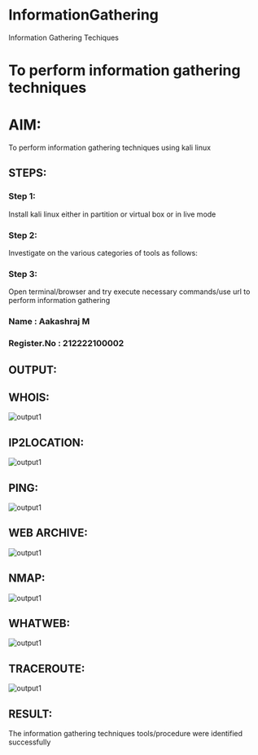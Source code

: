 # InformationGathering
Information Gathering Techiques

# To perform information gathering techniques

# AIM:

To perform information gathering techniques using kali linux 

## STEPS:

### Step 1:

Install kali linux either in partition or virtual box or in live mode

### Step 2:

Investigate on the various categories of tools as follows:

### Step 3:
Open terminal/browser and try execute necessary commands/use url to perform information gathering

### Name : Aakashraj M
### Register.No : 212222100002

## OUTPUT:
## WHOIS:
![output1](./1.png)
## IP2LOCATION:
![output1](./2.png)
## PING:
![output1](./3.png)
## WEB ARCHIVE:
![output1](./4.png)
## NMAP:
![output1](./5.png)
## WHATWEB:
![output1](./6.png)
## TRACEROUTE:
![output1](./7.png)

## RESULT:
The information gathering techniques tools/procedure were  identified successfully
